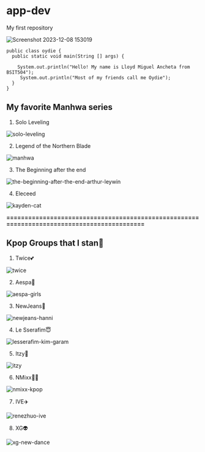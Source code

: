 # app-dev
My first repository

![Screenshot 2023-12-08 153019](https://github.com/KiraNaDelulu/app-dev/assets/153261870/0e43c281-13ac-4819-a68b-6c4fbd145515)
```
public class oydie {
  public static void main(String [] args) {

    System.out.println("Hello! My name is Lloyd Miguel Ancheta from BSIT504");
     System.out.println("Most of my friends call me Oydie");
  }
}
```
## My favorite Manhwa series
1. Solo Leveling
   
![solo-leveling](https://github.com/KiraNaDelulu/app-dev/assets/153261870/0defd6e1-7552-4a9c-98c5-d9d81dab2b31)

2. Legend of the Northern Blade

![manhwa](https://github.com/KiraNaDelulu/app-dev/assets/153261870/ce5b035d-75c7-4b77-bc08-6f5d6ab67c73)

3. The Beginning after the end

![the-beginning-after-the-end-arthur-leywin](https://github.com/KiraNaDelulu/app-dev/assets/153261870/f15fb245-81ec-4ea6-9972-929f67373b92)

4. Eleceed

![kayden-cat](https://github.com/KiraNaDelulu/app-dev/assets/153261870/7e4c7df7-f28d-487b-a0d1-9cd14b6b9eb8)

**===========================================================================================**

## Kpop Groups that I stan🧡
1. Twice💕
   
![twice](https://github.com/KiraNaDelulu/app-dev/assets/153261870/2b2830bb-e667-4115-a0d3-d8ce3c1817fe)

2. Aespa🥰

![aespa-girls](https://github.com/KiraNaDelulu/app-dev/assets/153261870/2995525b-bf25-4a12-9ec9-5dd50333e8f5)

3. NewJeans👖

![newjeans-hanni](https://github.com/KiraNaDelulu/app-dev/assets/153261870/384ed80e-4e30-48f9-b3ae-81c02ab3d91a)

4. Le Sserafim😇

![lesserafim-kim-garam](https://github.com/KiraNaDelulu/app-dev/assets/153261870/2caf719a-cfb7-4f62-b314-1cd1a884106a)

5. Itzy🎂

![itzy](https://github.com/KiraNaDelulu/app-dev/assets/153261870/b38b3a4b-6ceb-4a1d-b691-90ba8839e3ed)

6. NMixx🧚‍♀️

![nmixx-kpop](https://github.com/KiraNaDelulu/app-dev/assets/153261870/d6350407-b7bf-4488-aef9-d690b0705eed)

7. IVE✈️

![renezhuo-ive](https://github.com/KiraNaDelulu/app-dev/assets/153261870/411078c7-1ba8-4531-8238-06c558711f86)

8. XG👽

![xg-new-dance](https://github.com/KiraNaDelulu/app-dev/assets/153261870/a3123bde-390e-4e72-87b3-a363d6e40711)
